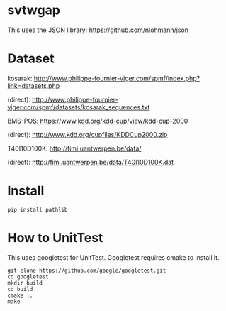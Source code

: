 # svtwgap

This uses the JSON library: https://github.com/nlohmann/json

# Dataset

kosarak: http://www.philippe-fournier-viger.com/spmf/index.php?link=datasets.php

(direct): http://www.philippe-fournier-viger.com/spmf/datasets/kosarak_sequences.txt

BMS-POS: https://www.kdd.org/kdd-cup/view/kdd-cup-2000

(direct): http://www.kdd.org/cupfiles/KDDCup2000.zip

T40I10D100K: http://fimi.uantwerpen.be/data/

(direct): http://fimi.uantwerpen.be/data/T40I10D100K.dat


# Install

`pip install pathlib`

# How to UnitTest

This uses googletest for UnitTest. Googletest requires cmake to install it.

```
git clone https://github.com/google/googletest.git
cd googletest
mkdir build
cd build
cmake ..
make
```
